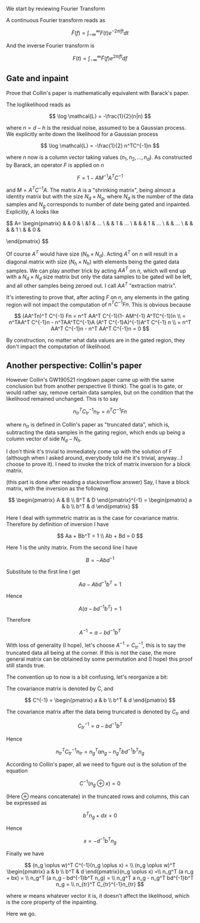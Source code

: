 We start by reviewing Fourier Transform

A continuous Fourier transform reads as

$$
\tilde{F}(f) = \int_{-\infty}^{\infty} F(t)e^{-2\pi i ft} dt
$$

And the inverse Fourier transform is 

$$
F(t) = \int_{-\infty}^{\infty} \tilde{F}(f) e^{2\pi i f t }df
$$

## Gate and inpaint

Prove that Collin's paper is mathematically equivalent with Barack's paper.

The loglikelihood reads as 

$$
\log \mathcal{L} = -\frac{1}{2}(n|n)
$$

where $n=d-h$ is the residual noise, assumed to be a Gaussian process. We explicitly write down the likelihood for a Gaussian process

$$
\log \mathcal{L} = -\frac{1}{2} n^TC^{-1}n
$$

where $n$ now is a column vector taking values $(n_1, n_2, ..., n_d)$. As constructed by Barack, an operator $F$ is applied on $n$

$$
F = 1 - AM^{-1}A^T C^{-1}
$$

and $M = A^T C^{-1} A$. The matrix $A$ is a "shrinking matrix", being almost a identity matrix but with the size $N_d \times N_g$, where $N_d$ is the number of the data samples and $N_g$ corresponds to number of date being gated and inpainted. Explicitly, A looks like

$$
A= \begin{pmatrix}
 & & 0 & \\
&1 & ... \\
& & 1 & ... \\
& &   & 1 & ...  \\
& & ... \\
& & & & 1 \\
& & 0 & 

\end{pmatrix}
$$

Of course $A^T$ would have size $(N_h \times N_d)$. Acting $A^T$ on $n$ will result in a diagonal matrix with size $(N_h \times N_h)$ with elements being the gated data samples. We can play another trick by acting $AA^T$ on $n$, which will end up with a $N_d \times N_d$ size matrix but only the data samples to be gated will be left, and all other samples being zeroed out. I call $AA^T$ "extraction matrix".



It's interesting to prove that, after acting $F$ on $n$, any elements in the gating region will not impact the computation of $n^T C^{-1} Fn$. This is obvious because 

$$
(AA^Tn)^T C^{-1} Fn = n^T AA^T C^{-1}(1- AM^{-1} A^TC^{-1})n \\
= n^TAA^T C^{-1}n - n^TAA^TC^{-1}A (A^T C^{-1}A)^{-1}A^T C^{-1} n \\
= n^T AA^T C^{-1}n - n^T AA^T C^{-1}n = 0
$$

By construction, no matter what data values are in the gated region, they don't impact the computation of likelihood.

## Another perspective: Collin's paper

However Collin's GW190521 ringdown paper came up with the same conclusion but from another perspective (I think). The goal is to gate, or would rather say, remove certain data samples, but on the condition that the likelihood remained unchanged. This is to say

$$
n_{tr}^T C_{tr}^{-1} n_{tr} = n^TC^{-1}Fn
$$

where $n_{tr}$ is defined in Collin's paper as "truncated data", which is, subtracting the data samples in the gating region, which ends up being a column vector of side $N_d - N_h$.

I don't think it's trivial to immediately come up with the solution of F (although when I asked around, everybody told me it's trivial, anyway...I choose to prove it). I need to invoke the trick of matrix inversion for a block matrix.

 (this part is done after reading a stackoverflow answer) Say, I have a block matrix, with the inversion as the following

$$
\begin{pmatrix}
A & B \\
B^T & D
\end{pmatrix}^{-1} = 
\begin{pmatrix}
a & b \\
b^T & d
\end{pmatrix}
$$

Here I deal with symmetric matrix as is the case for covariance matrix.  Therefore by definition of inversion I have

$$
Aa + Bb^T = 1 \\
Ab + Bd = 0
$$

Here 1 is the unity matrix. From the second line I have

$$
B = -Abd^{-1}
$$

Substitute to the first line I get

$$
Aa - Abd^{-1}b^T = 1
$$

Hence 

$$
A(a - bd^{-1}b^T) = 1
$$

Therefore 

$$
A^{-1} = a-bd^{-1}b^T
$$

With loss of generality (I hope), let's choose $A^{-1} = C_{tr}^{-1}$, this is to say  the truncated data all being at the corner. If this is not the case, the more general matrix can be obtained by some permutation and (I hope) this proof still stands true.

The convention up to now is a bit confusing, let's reorganize a bit:

The covariance matrix is denoted by C, and 

$$
C^{-1} = \begin{pmatrix}
a & b \\
b^T & d
\end{pmatrix}
$$

The covariance matrix after the data being truncated is denoted by $C_{tr}$ and 

$$
C_{tr}^{-1} = a-bd^{-1}b^T
$$

Hence

$$
n_{tr}^T C_{tr}^{-1} n_{tr} = n_{g}^T a n_{g} - n_{g}^Tbd^{-1}b^T n_{g}
$$

According to Collin's paper, all we need to figure out is the solution of the equation

$$
C^{-1}(n_g \oplus x) = 0
$$

(Here $\oplus$ means concatenate) in the truncated rows and columns, this can be expressed as 

$$
b^T n_g + d x = 0
$$

Hence

$$
x = - d^{-1} b^T n_g
$$

Finally we have

$$
(n_g \oplus w)^T C^{-1}(n_g \oplus x) = \\
(n_g \oplus w)^T \begin{pmatrix}
a & b \\
b^T & d
\end{pmatrix}(n_g \oplus x) =\\
n_g^T (a n_g + bx) = \\
n_g^T (a n_g - bd^{-1}b^T n_g) = \\
n_g^T a n_g - n_g^T bd^{-1}b^T n_g = \\
n_{tr}^T C_{tr}^{-1}n_{tr} 
$$

where $w$ means whatever vector it is, it doesn't affect the likelihood, which is the core property of the inpainting. 

Here we go.
